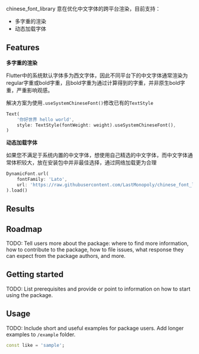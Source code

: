 <!--
This README describes the package. If you publish this package to pub.dev,
this README's contents appear on the landing page for your package.

For information about how to write a good package README, see the guide for
[writing package pages](https://dart.dev/guides/libraries/writing-package-pages).

For general information about developing packages, see the Dart guide for
[creating packages](https://dart.dev/guides/libraries/create-library-packages)
and the Flutter guide for
[developing packages and plugins](https://flutter.dev/developing-packages).
-->

chinese_font_library 意在优化中文字体的跨平台渲染，目前支持：
- 多字重的渲染
- 动态加载字体

## Features

**多字重的渲染**

Flutter中的系统默认字体多为西文字体，因此不同平台下的中文字体通常渲染为regular字重或bold字重，且bold字重为通过计算得到的字重，并非原生bold字重，严重影响观感。

解决方案为使用`.useSystemChineseFont()`修改已有的`TextStyle`

```dart
Text(
    '你好世界 hello world',
    style: TextStyle(fontWeight: weight).useSystemChineseFont(),
)
```

**动态加载字体**

如果您不满足于系统内置的中文字体，想使用自己精选的中文字体，而中文字体通常体积较大，放在安装包中并非最佳选择，通过网络加载更为合理

```dart
DynamicFont.url(
    fontFamily: 'Lato',
    url: 'https://raw.githubusercontent.com/LastMonopoly/chinese_font_library/master/example/assets/Lato-Light.ttf',
).load()
```

## Results

## Roadmap

TODO: Tell users more about the package: where to find more information, how to
contribute to the package, how to file issues, what response they can expect
from the package authors, and more.

## Getting started

TODO: List prerequisites and provide or point to information on how to
start using the package.

## Usage

TODO: Include short and useful examples for package users. Add longer examples
to `/example` folder.

```dart
const like = 'sample';
```
